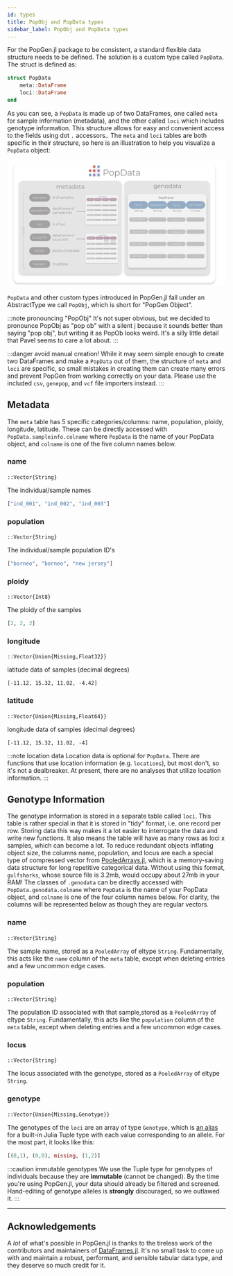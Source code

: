 ```yaml
---
id: types
title: PopObj and PopData types
sidebar_label: PopObj and PopData types
---
```


For the PopGen.jl package to be consistent, a standard flexible data structure needs to be defined. The solution is a custom type called  `PopData`. The struct is defined as:

```julia
struct PopData
	meta::DataFrame
	loci::DataFrame
end
```

As you can see, a `PopData` is made up of two DataFrames, one called `meta` for sample information (metadata), and the other called `loci` which includes genotype information. This structure allows for easy and convenient access to the fields using dot `.` accessors.. The `meta` and `loci` tables are both specific in their structure, so here is an illustration to help you visualize a `PopData` object:

![PopData](/img/PopData.svg)

`PopData` and other custom types introduced in PopGen.jl fall under an AbstractType we call `PopObj`, which is short for "PopGen Object".

:::note pronouncing "PopObj"
It's not super obvious, but we decided to pronounce PopObj as "pop ob" with a silent j because it sounds better than saying "pop obj", but writing it as PopOb looks weird. It's a silly little detail that Pavel seems to care a lot about.
:::

:::danger avoid manual creation!
While it may seem simple enough to create two DataFrames and make a `PopData` out of them, the structure of `meta` and `loci` are specific, so small mistakes in creating them can create many errors and prevent PopGen from working correctly on your data. Please use the included `csv`, `genepop`, and `vcf` file importers instead.
:::

## Metadata

The `meta` table has 5 specific categories/columns: name, population, ploidy, longitude, latitude. These can be directly accessed with `PopData.sampleinfo.colname` where `PopData` is the name of your PopData object, and `colname` is one of the five column names below.

### name

`::Vector{String}`

The individual/sample names

```julia
["ind_001", "ind_002", "ind_003"]
```

### population

`::Vector{String}`

The individual/sample population ID's

```julia
["borneo", "borneo", "new jersey"]
```

### ploidy

`::Vector{Int8}`

The ploidy of the samples

```julia
[2, 2, 2]
```

### longitude

`::Vector{Union{Missing,Float32}}`

latitude data of samples (decimal degrees)

```
[-11.12, 15.32, 11.02, -4.42]
```

### latitude

`::Vector{Union{Missing,Float64}}`

longitude data of samples (decimal degrees)

```
[-11.12, 15.32, 11.02, -4]
```


:::note location data
Location data is optional for `PopData`. There are functions that use location information (e.g. `locations`), but most don't, so it's not a dealbreaker. At present, there are no analyses that utilize location information. 
:::


## Genotype Information

The genotype information is stored in a separate table called `loci`. This table is rather special in that it is stored in "tidy" format, i.e. one record per row. Storing data this way makes it a lot easier to interrogate the data and write new functions. It also means the table will have as many rows as loci x samples, which can become a lot. To reduce redundant objects inflating object size, the columns name, population, and locus are each a special type of compressed vector from [PooledArrays.jl](https://github.com/JuliaData/PooledArrays.jl), which is a memory-saving data structure for long repetitive categorical data. Without using this format, `gulfsharks`, whose source file is 3.2mb, would occupy about 27mb in your RAM! The classes of `.genodata` can be directly accessed with `PopData.genodata.colname` where `PopData` is the name of your PopData object, and `colname` is one of the four column names below. For clarity, the columns will be represented below as though they are regular vectors.

### name

`::Vector{String}`

The sample name, stored as a `PooledArray` of eltype `String`. Fundamentally, this acts like the `name` column of the `meta` table, except when deleting entries and a few uncommon edge cases.

### population

`::Vector{String}`

The population ID associated with that sample,stored as a `PooledArray` of eltype `String`. Fundamentally, this acts like the `population` column of the `meta` table, except when deleting entries and a few uncommon edge cases.

### locus

`::Vector{String}`

The locus associated with the genotype, stored as a `PooledArray` of eltype `String`.

### genotype

`::Vector{Union{Missing,Genotype}}`

The genotypes of the `loci` are an array of type `Genotype`, which is [an alias](/getting_started/other_types.md) for a built-in Julia Tuple type with each value corresponding to an allele. For the most part, it looks like this:

```julia
[(0,1), (0,0), missing, (1,2)]
```

:::caution immutable genotypes
We use the Tuple type for genotypes of individuals because they are **immutable** (cannot be changed). By the time you're using PopGen.jl, your data should already be filtered and screened. Hand-editing of genotype alleles is **strongly** discouraged, so we outlawed it.
:::

------

## Acknowledgements
A *lot* of what's possible in PopGen.jl is thanks to the tireless work of the contributors and maintainers of [DataFrames.jl](https://github.com/JuliaData/DataFrames.jl). It's no small task to come up with and maintain a robust, performant, and sensible tabular data type, and they deserve so much credit for it. 